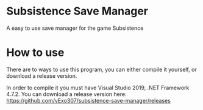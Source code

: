 # Subsistence Save Manager
A easy to use save manager for the game Subsistence

# How to use
There are to ways to use this program, you can either compile it yourself, or download a release version.

In order to compile it you must have Visual Studio 2019, .NET Framework 4.7.2.
You can download a release version here: https://github.com/vExo307/subsistence-save-manager/releases
